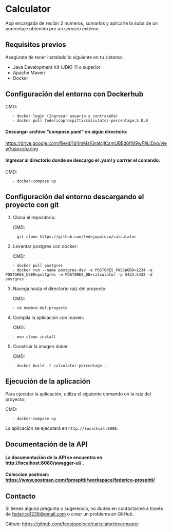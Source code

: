 # Calculator

App encargada de recibir 2 numeros, sumarlos y aplicarle la suba de un porcentaje obtenido por un servicio externo.

## Requisitos previos

Asegúrate de tener instalado lo siguiente en tu sistema:

- Java Development Kit (JDK) 11 o superior
- Apache Maven
- Docker

## Configuración del entorno con Dockerhub

CMD:
```
   - docker login (Ingresar usuario y contraseña)
   - docker pull federicoprospitti/calculator-percentage:5.0.0
```

#### Descargar archivo "compose.yaml" en algún directorio:

https://drive.google.com/file/d/1d4mMs1GralcjICsmUBEd6fW9wF9LiDxo/view?usp=sharing

#### Ingresar al directorio donde se descargo el .yaml y corrrer el comando:

   CMD:
```
   - docker-compose up
```   
   

## Configuración del entorno descargando el proyecto con git

1. Clona el repositorio:

   CMD:
```
   - git clone https://github.com/fedejopoloco/calculator
```

2. Levantar postgres con docker:

   CMD:
```
   - docker pull postgres
   - docker run --name postgres-dev -e POSTGRES_PASSWORD=1234 -e POSTGRES_USER=postgres -e POSTGRES_DB=calculator -p 5432:5432 -d postgres
```

3. Navega hasta el directorio raíz del proyecto:

   CMD:
```
   - cd nombre-del-proyecto
```

4. Compila la aplicación con maven:

   CMD:
```
   - mvn clean install
```
5. Construir la imagen doker

   CMD:
```
   - docker build -t calculator-percentage .
```

## Ejecución de la aplicación

Para ejecutar la aplicación, utiliza el siguiente comando en la raiz del proyecto:

   CMD:
```
   - docker-compose up
```

La aplicación se ejecutará en `http://localhost:8080`.  

## Documentación de la API

#### La documentación de la API se encuentra en http://localhost:8080/swagger-ui/ .
#### Coleccion postman: https://www.postman.com/fprospitti/workspace/federico-prospitti/

## Contacto

Si tienes alguna pregunta o sugerencia, no dudes en contactarme a través de federico1236@gmail.com o crear un problema en GitHub.

Github: https://github.com/fedejopoloco/calculator/tree/master
